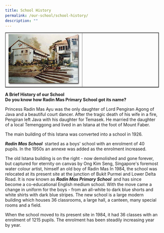 ```yaml
---
title: School History
permalink: /our-school/school-history/
description: ""
---
```

<table style="border-collapse: collapse; width: 100%;" border="1">
<tbody>
<tr>
<td style="width: 50%;"><img src="/images/history.jpeg"></td>
<td style="width: 50%;">&nbsp;</td>
</tr>
</tbody>
</table>
<p><strong>A Brief History of our School<br /></strong><strong>Do you know how Radin Mas Primary School got its name?</strong></p>
<p>Princess Radin Mas Ayu was the only daughter of Lord Pengiran Agong of Java and a beautiful court dancer. After the tragic death of his wife in a fire, Pengiran left Java with his daughter for Temasek. He married the daughter of a local Temenggong and lived in an Istana at the foot of Mount Faber.</p>
<p>The main building of this Istana was converted into a school in 1926.</p>
<p><em><strong>Radin Mas School&nbsp;</strong></em>&nbsp;started as a boys' school with an enrolment of 40 pupils. In the 1950s an annexe was added as the enrolment increased.</p>
<p>The old Istana building is on the right - now demolished and gone forever, but captured for eternity on canvas by Ong Kim Seng, Singapore's foremost water colour artist, himself an old boy of Radin Mas In 1984, the school was relocated at its present site at the junction of Bukit Purmei and Lower Delta Road. It is now known as <em><strong>Radin Mas Primary School&nbsp;</strong></em>&nbsp;and has since become a co-educational English medium school. With the move came a change in uniform for the boys - from an all-white to dark blue shorts and white shirts with dark blue stripes. The new school is a large modern building which houses 36 classrooms, a large hall, a canteen, many special rooms and a field.</p>
<p>When the school moved to its present site in 1984, it had 36 classes with an enrolment of 1215 pupils. The enrolment has been steadily increasing year by year.&nbsp;</p>